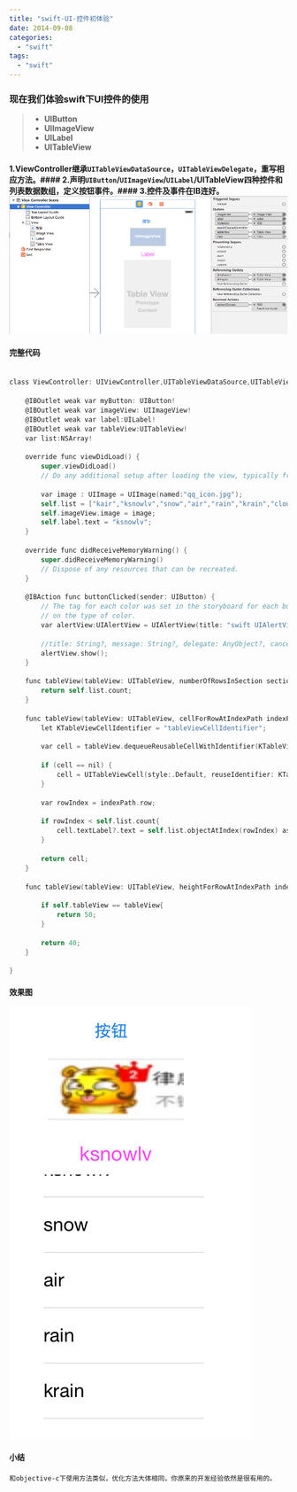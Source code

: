 ```yaml
---
title: "swift-UI-控件初体验"
date: 2014-09-08
categories:
  - "swift"
tags:
  - "swift"
---
```

<!--more-->

### 现在我们体验**swift**下UI控件的使用   
>  * **UIButton** 
>  * **UIImageView**
>  * **UILabel** 
>  * **UITableView**

<!--more-->
#### 1.**ViewController**继承`UITableViewDataSource`，`UITableViewDelegate`，重写相应方法。#### 2.声明`UIButton`/`UIImageView`/`UILabel`/UITableView四种控件和列表数据数组，定义按钮事件。#### 3.控件及事件在IB连好。![image](/images/post/2014-09-08-swift-ui-kong-jian-chu-ti-yan/swift_ui_overviw_ib.png)

#### 完整代码
``` objective-c

class ViewController: UIViewController,UITableViewDataSource,UITableViewDelegate {
    
    @IBOutlet weak var myButton: UIButton!
    @IBOutlet weak var imageView: UIImageView!
    @IBOutlet weak var label:UILabel!
    @IBOutlet weak var tableView:UITableView!
    var list:NSArray!
    
    override func viewDidLoad() {
        super.viewDidLoad()
        // Do any additional setup after loading the view, typically from a nib.
        
        var image : UIImage = UIImage(named:"qq_icon.jpg");
        self.list = ["kair","ksnowlv","snow","air","rain","krain","cloud","kcloud"];
        self.imageView.image = image;
        self.label.text = "ksnowlv";
    }
    
    override func didReceiveMemoryWarning() {
        super.didReceiveMemoryWarning()
        // Dispose of any resources that can be recreated.
    }
    
    @IBAction func buttonClicked(sender: UIButton) {
        // The tag for each color was set in the storyboard for each button based
        // on the type of color.
        var alertView:UIAlertView = UIAlertView(title: "swift UIAlertView", message: "按钮被按下", delegate: nil, cancelButtonTitle: "ok");
        
        //title: String?, message: String?, delegate: AnyObject?, cancelButtonTitle: String?
        alertView.show();
    }
    
    func tableView(tableView: UITableView, numberOfRowsInSection section: Int) -> Int{
        return self.list.count;
    }
    
    func tableView(tableView: UITableView, cellForRowAtIndexPath indexPath: NSIndexPath) -> UITableViewCell{
        let KTableViewCellIdentifier = "tableViewCellIdentifier";
        
        var cell = tableView.dequeueReusableCellWithIdentifier(KTableViewCellIdentifier) as UITableViewCell!
        
        if (cell == nil) {
            cell = UITableViewCell(style:.Default, reuseIdentifier: KTableViewCellIdentifier)
        }
        
        var rowIndex = indexPath.row;
        
        if rowIndex < self.list.count{    
            cell.textLabel?.text = self.list.objectAtIndex(rowIndex) as NSString;
        }
        
        return cell;
    }
    
    func tableView(tableView: UITableView, heightForRowAtIndexPath indexPath: NSIndexPath) -> CGFloat{
        
        if self.tableView == tableView{
            return 50;
        }
        
        return 40;
    }   
    
}

```

#### 效果图
![image](/images/post/2014-09-08-swift-ui-kong-jian-chu-ti-yan/swift_run_overview.png)

#### 小结
    和objective-c下使用方法类似，优化方法大体相同，你原来的开发经验依然是很有用的。

